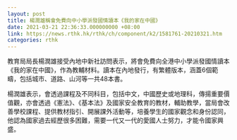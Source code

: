 ```yaml
---
layout: post
title: 楊潤雄稱會免費向中小學派發國情讀本《我的家在中國》
date: 2021-03-21 22:36:33.000000000 +08:00
link: https://news.rthk.hk/rthk/ch/component/k2/1581761-20210321.htm
categories: rthk
---
```


教育局局長楊潤雄接受內地中新社訪問表示，將會免費向全港中小學派發國情讀本《我的家在中國》，作為教輔材料。讀本在內地發行，有繁體版本，涵蓋6個範疇，包括城市、道路、山河等一共48本書。

楊潤雄表示，會透過課程及不同科目，包括中文，中國歷史或地理科，傳揚重要價值觀，亦會透過《憲法》、《基本法》及國家安全教育的教材，輔助教學，當局會改善學校課程、提供教材指引、開展課外活動等，培養學生的國家觀念和身份認同，他認為國家過去經歷很多困難，需要一代又一代的愛國人士努力，才能令國家興盛。
